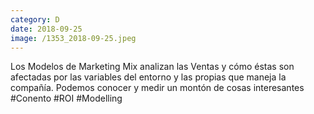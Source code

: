 ```yaml
--- 
category: D 
date: 2018-09-25 
image: /1353_2018-09-25.jpeg 
--- 
```


Los Modelos de Marketing Mix analizan las Ventas y cómo éstas son afectadas por las variables del entorno y las propias que maneja la compañía. Podemos conocer y medir un montón de cosas interesantes #Conento #ROI #Modelling